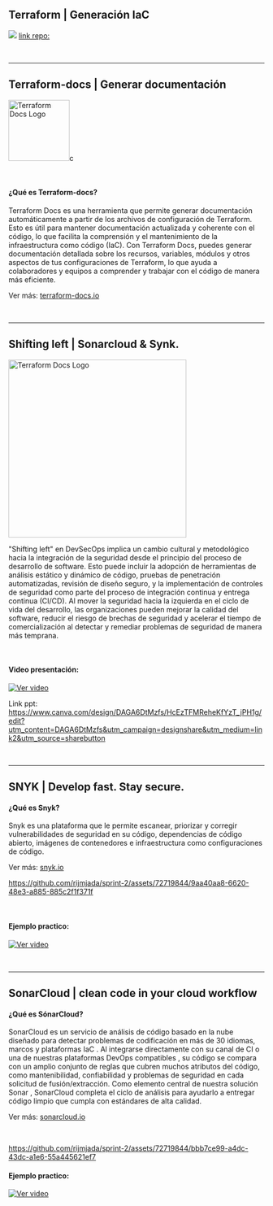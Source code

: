 ## Terraform | Generación IaC
![](https://gitlab.com/rijmjada/terraform-sprint-1/-/raw/main/example.gif?ref_type=heads)
[link repo:](https://gitlab.com/rijmjada/terraform-sprint-1)


<br>

---


## Terraform-docs | Generar documentación

<img src="https://terraform-docs.io/logo-full-dark.png" alt="Terraform Docs Logo" height="120">c

<br>

#### ¿Qué es Terraform-docs?

Terraform Docs es una herramienta que permite generar documentación automáticamente a partir de los archivos de configuración de Terraform. Esto es útil para mantener documentación actualizada y coherente con el código, lo que facilita la comprensión y el mantenimiento de la infraestructura como código (IaC). Con Terraform Docs, puedes generar documentación detallada sobre los recursos, variables, módulos y otros aspectos de tus configuraciones de Terraform, lo que ayuda a colaboradores y equipos a comprender y trabajar con el código de manera más eficiente.

Ver más: <a href="https://terraform-docs.io/" target="_blank">terraform-docs.io</a>



<br>

---

## Shifting left |  Sonarcloud & Synk. 

<img src="https://res.cloudinary.com/snyk/image/upload/v1627475502/wordpress-sync/learn-shift-left-benefits.png" alt="Terraform Docs Logo" height="350">


"Shifting left" en DevSecOps implica un cambio cultural y metodológico hacia la integración de la seguridad desde el principio del proceso de desarrollo de software. Esto puede incluir la adopción de herramientas de análisis estático y dinámico de código, pruebas de penetración automatizadas, revisión de diseño seguro, y la implementación de controles de seguridad como parte del proceso de integración continua y entrega continua (CI/CD). Al mover la seguridad hacia la izquierda en el ciclo de vida del desarrollo, las organizaciones pueden mejorar la calidad del software, reducir el riesgo de brechas de seguridad y acelerar el tiempo de comercialización al detectar y remediar problemas de seguridad de manera más temprana.

<br>

#### Video presentación:
[![Ver video](https://i.ytimg.com/vi/uHOCFmOfSW0/hqdefault.jpg)](https://youtu.be/uHOCFmOfSW0)


Link ppt: https://www.canva.com/design/DAGA6DtMzfs/HcEzTFMReheKfYzT_jPH1g/edit?utm_content=DAGA6DtMzfs&utm_campaign=designshare&utm_medium=link2&utm_source=sharebutton


<br>

---



## SNYK |  Develop fast. Stay secure. 

#### ¿Qué es Snyk?

Snyk es una plataforma que le permite escanear, priorizar y corregir vulnerabilidades de seguridad en su código, dependencias de código abierto, imágenes de contenedores e infraestructura como configuraciones de código.

Ver más: <a href="https://snyk.io/" target="_blank">snyk.io</a>

https://github.com/rijmjada/sprint-2/assets/72719844/9aa40aa8-6620-48e3-a885-885c2f1f371f

<br>

#### Ejemplo practico:
[![Ver video](https://i.ytimg.com/vi/OuQfgmuNAUs/hqdefault.jpg)](https://youtu.be/OuQfgmuNAUs)

<br>

---



## SonarCloud |  clean code in your cloud workflow 

#### ¿Qué es SónarCloud?

SonarCloud es un servicio de análisis de código basado en la nube diseñado para detectar problemas de codificación en más de 30 idiomas, marcos y plataformas IaC . Al integrarse directamente con su canal de CI o una de nuestras plataformas DevOps compatibles , su código se compara con un amplio conjunto de reglas que cubren muchos atributos del código, como mantenibilidad, confiabilidad y problemas de seguridad en cada solicitud de fusión/extracción. Como elemento central de nuestra solución Sonar , SonarCloud completa el ciclo de análisis para ayudarlo a entregar código limpio que cumpla con estándares de alta calidad.

Ver más: <a href="https://sonarcloud.io/" target="_blank">sonarcloud.io</a>

<br>

https://github.com/rijmjada/sprint-2/assets/72719844/bbb7ce99-a4dc-43dc-a1e6-55a445621ef7


#### Ejemplo practico:
[![Ver video](https://i.ytimg.com/vi/g3k_FgnY6Vo/hqdefault.jpg)](https://youtu.be/g3k_FgnY6Vo)




